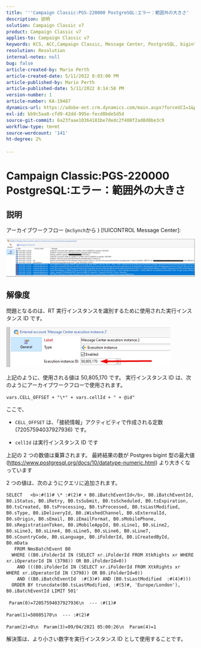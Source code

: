 ```yaml
---
title: '''Campaign Classic:PGS-220000 PostgreSQL:エラー：範囲外の大きさ'
description: 説明
solution: Campaign Classic v7
product: Campaign Classic v7
applies-to: Campaign Classic v7
keywords: KCS, ACC,Campaign Classic, Message Center, PostgreSQL, bigint
resolution: Resolution
internal-notes: null
bug: false
article-created-by: Mario Perth
article-created-date: 5/11/2022 8:03:00 PM
article-published-by: Mario Perth
article-published-date: 5/11/2022 8:14:58 PM
version-number: 1
article-number: KA-19487
dynamics-url: https://adobe-ent.crm.dynamics.com/main.aspx?forceUCI=1&pagetype=entityrecord&etn=knowledgearticle&id=7d927154-65d1-ec11-a7b5-00224809c556
exl-id: bb9c5aa8-cfd9-42dd-995e-fecd8bde5d5d
source-git-commit: 6a23faae10364181be7dedc2f408f2ad8d8be3c9
workflow-type: tm+mt
source-wordcount: '141'
ht-degree: 2%

---
```


# Campaign Classic:PGS-220000 PostgreSQL:エラー：範囲外の大きさ

## 説明


アーカイブワークフロー (`mcSynch`から ) [!UICONTROL Message Center]:

![](assets/___9537defc-66d1-ec11-a7b5-00224809c556___.png)




## 解像度


問題となるのは、RT 実行インスタンスを識別するために使用された実行インスタンス ID です。

![](assets/b19e48ed-65d1-ec11-a7b5-00224809c556.png)

上記のように、使用される値は 50,805,170 です。 実行インスタンス ID は、次のようにアーカイブワークフローで使用されます。

`vars.CELL_OFFSET + "\*" + vars.cellId + " + @id"`

ここで、

- `CELL_OFFSET` は、「接続情報」アクティビティで作成される定数 (72057594037927936) です。

- `cellId` は実行インスタンス ID です

上記の 2 つの数値は乗算されます。 最終結果の数が Postgres bigint 型の最大値 (https://www.postgresql.org/docs/10/datatype-numeric.html) より大きくなっています

2 つの値は、次のようにクエリに追加されます。

```
SELECT   <b>:#(1)# \* :#(2)# + B0.iBatchEventId</b>, B0.iBatchEventId, B0.iStatus, B0.iRetry, B0.tsSubmit, B0.tsScheduled, B0.tsExpiration, B0.tsCreated, B0.tsProcessing, B0.tsProcessed, B0.tsLastModified, B0.sType, B0.iDeliveryId, B0.iWishedChannel, B0.sExternalId, B0.sOrigin, B0.sEmail, B0.iEmailFormat, B0.sMobilePhone, B0.sRegistrationToken, B0.iMobileAppId, B0.sLine1, B0.sLine2, B0.sLine3, B0.sLine4, B0.sLine5, B0.sLine6, B0.sLine7, B0.sCountryCode, B0.sLanguage, B0.iFolderId, B0.iCreatedById, B0.mData 
   FROM NmsBatchEvent B0 
  WHERE ((B0.iFolderId IN (SELECT xr.iFolderId FROM XtkRights xr WHERE xr.iOperatorId IN (3798)) OR B0.iFolderId=0)) 
    AND (((B0.iFolderId IN (SELECT xr.iFolderId FROM XtkRights xr WHERE xr.iOperatorId IN (3798)) OR B0.iFolderId=0)) 
    AND ((B0.iBatchEventId  :#(3)#) AND (B0.tsLastModified  :#(4)#))) 
  ORDER BY truncdate(B0.tsLastModified, :#(5)#, 'Europe/London'), B0.iBatchEventId LIMIT 501' 
    
 Param(0)=72057594037927936\n  --- :#(1)#

Param(1)=50805170\n  --- :#(2)#

Param(2)=0\n  Param(3)=09/04/2021 05:00:26\n  Param(4)=1
```

解決策は、より小さい数字を実行インスタンス ID として使用することです。
